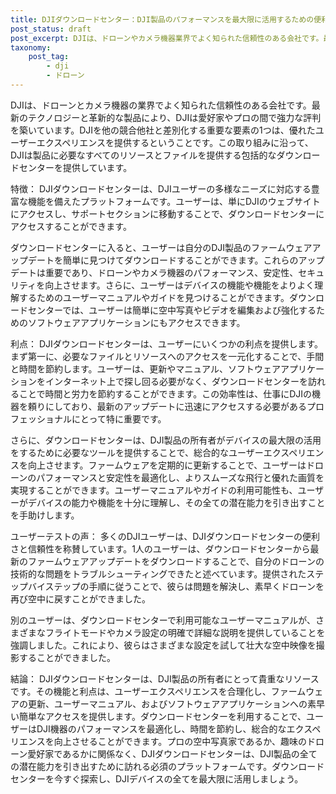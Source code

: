 ```yaml
---
title: DJIダウンロードセンター：DJI製品のパフォーマンスを最大限に活用するための便利なリソース
post_status: draft
post_excerpt: DJIは、ドローンやカメラ機器業界でよく知られた信頼性のある会社です。最先端の技術と革新的な製品により、DJIは愛好家やプロの間で強力な評判を築いています。DJIを他の競合他社から差別化する主要な要素の1つは、卓越したユーザーエクスペリエンスを提供するという取り組みです。このコミットメントに沿って、DJIは製品の必要なリソースとファイルすべてを提供するワンストップハブとなる包括的なダウンロードセンターを提供しています。
taxonomy:
    post_tag:
        - dji
        - ドローン
---
```


DJIは、ドローンとカメラ機器の業界でよく知られた信頼性のある会社です。最新のテクノロジーと革新的な製品により、DJIは愛好家やプロの間で強力な評判を築いています。DJIを他の競合他社と差別化する重要な要素の1つは、優れたユーザーエクスペリエンスを提供するということです。この取り組みに沿って、DJIは製品に必要なすべてのリソースとファイルを提供する包括的なダウンロードセンターを提供しています。

特徴：
DJIダウンロードセンターは、DJIユーザーの多様なニーズに対応する豊富な機能を備えたプラットフォームです。ユーザーは、単にDJIのウェブサイトにアクセスし、サポートセクションに移動することで、ダウンロードセンターにアクセスすることができます。

ダウンロードセンターに入ると、ユーザーは自分のDJI製品のファームウェアアップデートを簡単に見つけてダウンロードすることができます。これらのアップデートは重要であり、ドローンやカメラ機器のパフォーマンス、安定性、セキュリティを向上させます。さらに、ユーザーはデバイスの機能や機能をよりよく理解するためのユーザーマニュアルやガイドを見つけることができます。ダウンロードセンターでは、ユーザーは簡単に空中写真やビデオを編集および強化するためのソフトウェアアプリケーションにもアクセスできます。

利点：
DJIダウンロードセンターは、ユーザーにいくつかの利点を提供します。まず第一に、必要なファイルとリソースへのアクセスを一元化することで、手間と時間を節約します。ユーザーは、更新やマニュアル、ソフトウェアアプリケーションをインターネット上で探し回る必要がなく、ダウンロードセンターを訪れることで時間と労力を節約することができます。この効率性は、仕事にDJIの機器を頼りにしており、最新のアップデートに迅速にアクセスする必要があるプロフェッショナルにとって特に重要です。

さらに、ダウンロードセンターは、DJI製品の所有者がデバイスの最大限の活用をするために必要なツールを提供することで、総合的なユーザーエクスペリエンスを向上させます。ファームウェアを定期的に更新することで、ユーザーはドローンのパフォーマンスと安定性を最適化し、よりスムーズな飛行と優れた画質を実現することができます。ユーザーマニュアルやガイドの利用可能性も、ユーザーがデバイスの能力や機能を十分に理解し、その全ての潜在能力を引き出すことを手助けします。

ユーザーテストの声：
多くのDJIユーザーは、DJIダウンロードセンターの便利さと信頼性を称賛しています。1人のユーザーは、ダウンロードセンターから最新のファームウェアアップデートをダウンロードすることで、自分のドローンの技術的な問題をトラブルシューティングできたと述べています。提供されたステップバイステップの手順に従うことで、彼らは問題を解決し、素早くドローンを再び空中に戻すことができました。

別のユーザーは、ダウンロードセンターで利用可能なユーザーマニュアルが、さまざまなフライトモードやカメラ設定の明確で詳細な説明を提供していることを強調しました。これにより、彼らはさまざまな設定を試して壮大な空中映像を撮影することができました。

結論：
DJIダウンロードセンターは、DJI製品の所有者にとって貴重なリソースです。その機能と利点は、ユーザーエクスペリエンスを合理化し、ファームウェアの更新、ユーザーマニュアル、およびソフトウェアアプリケーションへの素早い簡単なアクセスを提供します。ダウンロードセンターを利用することで、ユーザーはDJI機器のパフォーマンスを最適化し、時間を節約し、総合的なエクスペリエンスを向上させることができます。プロの空中写真家であるか、趣味のドローン愛好家であるかに関係なく、DJIダウンロードセンターは、DJI製品の全ての潜在能力を引き出すために訪れる必須のプラットフォームです。ダウンロードセンターを今すぐ探索し、DJIデバイスの全てを最大限に活用しましょう。